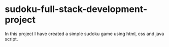 # sudoku-full-stack-development-project
In this project I have created a simple sudoku game using html, css and java script. 
